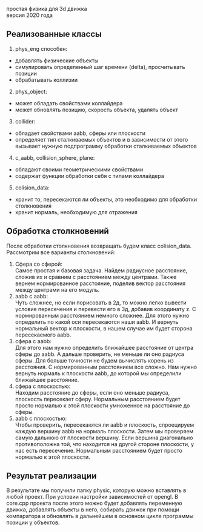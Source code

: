 простая физика для 3d движка\
версия 2020 года

## Реализованные классы
1) phys_eng способен:
-  добавлять физические объекты
-  симулировать определенный шаг времени (delta), просчитывать позиции
-  обрабатывать коллизии
2) phys_object:
- может обладать свойствами коллайдера
- может обновлять позицию, скорость объекта, удалять объект
3) collider:
-  обладает свойствами aabb, сферы или плоскости
- определяет тип сталкиваемых объектов и в зависимости от этого вызывает нужную подпрограмму обработки сталкиваемых объектов
4) c_aabb, collision_sphere, plane:
-  обладают своими геометрическими свойствами
-  содержат функции обработки себя с типами коллайдера
5) colision_data:
-  хранит то, пересекаются ли объекты, это необходимо для обработки столкновения
-  хранит нормаль, необходимую для отражения
## Обработка столкновений
После обработки столкновения возвращать будем класс colision_data. Рассмотрим все варианты столкновений:
1) Сфера со сферой:\
Самое простая и базовая задача. Найдем радиусное расстояние, сложив их и сравним с расстоянием между центрами. Также вернем нормированное расстояние, поделив вектор расстояния между центрами на его модуль.
2) aabb с aabb:\
Чуть сложнее, но если порисовать в 2д, то можно легко вывести условие пересечения и перевести его в 3д, добавив координату z. С нормированным расстоянием немного сложнее. Для этого нужно определить по какой оси пересекаются наши aabb. И вернуть нормальный вектор к плоскости, в нашем случае им будет сторона пересекаемого aabb.
3) сфера с aabb:\
Для этого нам нужно определить ближайшее расстояние от центра сферы до aabb. А дальше проверить, не меньше ли оно радиуса сферы. Для больше точности не будем вычислять корень из расстояния. С нормированным расстоянием все сложно. Нам нужно вернуть нормаль к плоскости aabb, до которой мы определили ближайшее расстояние.
4) сфера с плоскостью:\
Находим расстояние до сферы, если оно меньше радиуса, плоскость пересекает сферу. Нормальным расстоянием будет просто нормалью к этой плоскости умноженное на расстояние до сферы.
5) aabb с плоскостью:\
Чтобы проверить, пересекаются ли aabb и плоскость, спроецируем каждую вершину aabb на нормаль плоскости. Затем мы проверяем самую дальнюю от плоскости вершину. Если вершина диагонально противоположна той, что находится на другой стороне плоскости, у нас есть пересечение. Нормальным расстоянием будет просто нормалью к этой плоскости.
## Результат реализации
В результате мы получили папку physic, которую можно вставлять в любой проект. При условии настройки зависимостей от opengl. В core.cpp проекта после этого можно будет добавлять переменную движка, добавлять объекты в него, собирать движок при помощи компаратора и обновлять в дальнейшем в основном цикле программы позиции у объектов. 
